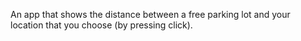 An app that shows the distance between a free parking lot and your location that you choose (by pressing click).
